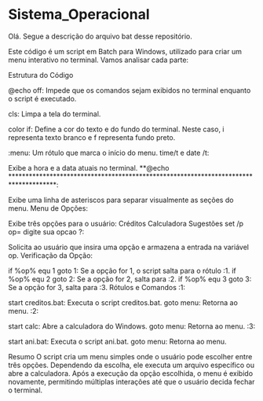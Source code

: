 # Sistema_Operacional
Olá.
Segue a descrição do arquivo bat desse repositório.

Este código é um script em Batch para Windows, utilizado para criar um menu interativo no terminal. Vamos analisar cada parte:

Estrutura do Código

@echo off:
Impede que os comandos sejam exibidos no terminal enquanto o script é executado.

cls:
Limpa a tela do terminal.

color if:
Define a cor do texto e do fundo do terminal. Neste caso, i representa texto branco e f representa fundo preto.

:menu:
Um rótulo que marca o início do menu.
time/t e date /t:

Exibe a hora e a data atuais no terminal.
**@echo *************************************************************************************:

Exibe uma linha de asteriscos para separar visualmente as seções do menu.
Menu de Opções:

Exibe três opções para o usuário:
Créditos
Calculadora
Sugestões
set /p op= digite sua opcao ?:

Solicita ao usuário que insira uma opção e armazena a entrada na variável op.
Verificação da Opção:

if %op% equ 1 goto 1: Se a opção for 1, o script salta para o rótulo :1.
if %op% equ 2 goto 2: Se a opção for 2, salta para :2.
if %op% equ 3 goto 3: Se a opção for 3, salta para :3.
Rótulos e Comandos
:1:

start creditos.bat: Executa o script creditos.bat.
goto menu: Retorna ao menu.
:2:

start calc: Abre a calculadora do Windows.
goto menu: Retorna ao menu.
:3:

start ani.bat: Executa o script ani.bat.
goto menu: Retorna ao menu.


Resumo
O script cria um menu simples onde o usuário pode escolher entre três opções. 
Dependendo da escolha, ele executa um arquivo específico ou abre a calculadora. 
Após a execução da opção escolhida, o menu é exibido novamente, permitindo múltiplas interações até que o usuário decida fechar o terminal.
